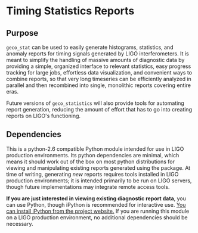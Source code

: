 # Timing Statistics Reports

## Purpose

`geco_stat` can be used to easily generate histograms, statistics, and
anomaly reports for timing signals generated by LIGO interferometers. It is
meant to simplify the handling of massive amounts of diagnostic data by
providing a simple, organized interface to relevant statistics, easy
progress tracking for large jobs, effortless data visualization, and convenient
ways to combine reports, so that very long timeseries can be efficiently
analyzed in parallel and then recombined into single, monolithic reports
covering entire eras.

Future versions of `geco_statistics` will also provide tools for automating
report generation, reducing the amount of effort that has to go into creating
reports on LIGO's functioning.

## Dependencies

This is a python-2.6 compatible Python module intended for use in
LIGO production environments. Its python dependencies are minimal, which means
it should work out of the box on most python distributions for viewing and
manipulating existing reports generated using the package. At time of writing,
generating *new* reports requires tools installed in LIGO production
environments; it is intended primarily to be run on LIGO servers, though
future implementations may integrate remote access tools.

**If you are just interested in viewing existing diagnostic report data**, you
can use Python, though iPython is recommended for interactive use. [You can
install iPython from the project website.](http://ipython.org) If you are
running this module on a LIGO production environment, no additional
dependencies should be necessary.
